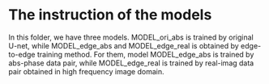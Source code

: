 # The instruction of the models
In this folder, we have three models. MODEL_ori_abs is trained by original U-net, while MODEL_edge_abs and MODEL_edge_real is obtained by edge-to-edge training method.
For them, model MODEL_edge_abs is trained by abs-phase data pair, while MODEL_edge_real is trained by real-imag data pair obtained in high frequency image domain.
